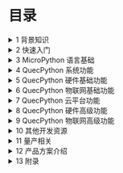 # 目录

<details>
  <summary>1 背景知识</summary>

- [1.1 物联网和低代码开发](./background/iot-and-low-code.md)

- [1.2 无线通信模块简介](./background/wireless-modules.md)

- [1.3 QuecPython 简介](./background/about-qpy.md)

- [1.4 硬件选型](./background/selection-guide.md)

  </details>

<details>
  <summary>2 快速入门</summary>

- [2.1 准备工作](./quick-start/preparation.md)

- [2.2 上电与连接](./quick-start/boot-and-connect.md)

- [2.3 固件烧录](./quick-start/burn-firmware.md)

- [2.4 QPYcom 基本操作](./quick-start/qpycom-basic.md)

  </details>

<details>
  <summary>3 MicroPython 语言基础</summary>

- [3.1 基本语法规则](./mpy-syntax/rules.md)

- [3.2 变量和运算](./mpy-syntax/vars-and-ops.md)

- [3.3 程序流程控制](./mpy-syntax/flow-control.md)

- [3.4 常用容器类型](./mpy-syntax/containers.md)

- [3.5 函数](./mpy-syntax/functions.md)

  </details>

<details>
  <summary>4 QuecPython 系统功能</summary>

- [4.1 系统信息](./os/os-info.md)

- [4.2 日志功能](./os/log.md)

- [4.3 文件管理](./os/files.md)

- [4.4 时间功能](./os/time.md)

- [4.5 数据格式转换](./os/data-formattng.md)

- [4.6 电源管理](./os/power.md)

- [4.7 内存管理](./os/ram.md)

- [4.8 多线程](./os/threads.md)

  </details>

<details>
  <summary>5 QuecPython 硬件基础功能</summary>

- [5.1 GPIO](./hardware-basic/gpio.md)

- [5.2 外部中断](./hardware-basic/extint.md)

- [5.3 串口](./hardware-basic/uart.md)

- [5.4 I2C](./hardware-basic/i2c.md)

- [5.5 SPI](./hardware-basic/spi.md)

- [5.6 ADC](./hardware-basic/adc.md)

- [5.7 Timer](./hardware-basic/timer.md)

- [5.8 PWM](./hardware-basic/pwm.md)

- [5.9 看门狗](./hardware-basic/wdt.md)

  </details>

<details>
  <summary>6 QuecPython 物联网基础功能</summary>

- [6.1 天线、SIM 卡和网络注册](./iot-basic/preparation.md)
- 
- [6.2 APN与数据拨号](./iot-basic/apn-datacall.md)

- [6.2 TCP 与 UDP 通信](./iot-basic/tcp-and-udp.md)

- [6.3 HTTP 通信](./iot-basic/http.md)

- [6.4 MQTT 通信](./iot-basic/mqtt.md)

- [6.5 WebSocket 通信](./iot-basic/websocket.md)

- [6.9 短信](./iot-basic/sms.md)

- [6.10 通信异常处理](./iot-basic/exceptions.md)

  </details>

<details>
  <summary>7 QuecPython 云平台功能</summary>

- [7.1 移远云](./clouds/quectel.md)

- [7.2 阿里云](./clouds/aliyun.md)

- [7.3 腾讯云](./clouds/tencent.md)

- [7.4 华为云](./clouds/huawei.md)

- [7.5 亚马逊云](./clouds/aws.md)

- [7.6 移动云](./clouds/onenet.md)

- [7.7 电信云](./clouds/ctyun.md)

  </details>

<details>
  <summary>8 QuecPython 硬件高级功能</summary>

- [8.1 屏幕显示](./hardware-advanced/screen.md)

- [8.2 LVGL](./hardware-advanced/lvgl.md)

- [8.3 摄像头](./hardware-advanced/camera.md)

- [8.4 低功耗](./hardware-advanced/pm.md)

- [8.5 音频和 TTS](./hardware-advanced/audio.md)

- [8.6 外接存储](./hardware-advanced/ext-storage.md)

- [8.7 外接以太网](./hardware-advanced/ext-ethernet.md)

- [8.8 矩阵键盘](./hardware-advanced/matrix-keypad.md)

- [8.9 BT 和 BLE](./hardware-advanced/bt-and-ble.md)

- [8.10 USB 网卡](./hardware-advanced/usb-wireless-card.md)

- [8.11 外接 WiFi](./hardware-advanced/ext-wifi.md)

  </details>

<details>
  <summary>9 QuecPython 物联网高级功能</summary>

- [9.1 APN 和数据拨号](./iot-advanced/apn-and-datacall.md)

- [9.2 语音通话](./iot-advanced/voicecall.md)

- [9.3 短信](./iot-advanced/sms.md)

- [9.4 定位](./iot-advanced/location.md)

- [9.5 OTA 升级](./iot-advanced/ota.md)

- [9.6 AES-128 加解密](./iot-advanced/aes128.md)

  </details>

<details>
  <summary>10 其他开发资源</summary>

- [10.1 QuecPython 编程框架](./other-resources/programming-framework.md)

- [10.2 HeliosSDK](./other-resources/helios-sdk.md)

  </details>

<details>
  <summary>11 量产相关</summary>

- [11.1 脚本加密和固件打包](./mass-production/encryption-and-packaging.md)

- [11.2 备份分区和数据安全区的使用](./mass-production/data-backup.md)

- [11.3 量产工具使用](./mass-production/production-tools.md)

- [11.4 产测工具使用](./mass-production/testing-tools.md)

- [11.5 硬件设计和生产注意事项](./mass-production/considerations.md)

  </details>

<details>
  <summary>12 产品方案介绍</summary>

- [12.1 DTU](./solutions/dtu.md)

- [12.2 定位器](./solutions/tracker.md)

- [12.3 对讲机](./solutions/poc.md)

- [12.4 电表](./solutions/smart-meter.md)

- [12.5 云喇叭](./solutions/payment-speaker.md)

- [12.6 门磁开关](./solutions/door-sensor.md)

- [12.7 学生卡](./solutions/student-card.md)

- [12.8 充电桩](./solutions/charging-pile.md)

  </details>

<details>
  <summary>13 附录</summary>

- [13.1 QuecPython 开发板板载资源列表](./appendix/evb-resources.md)

- [13.2 QuecPython 错误码汇总](./appendix/error-code.md)

- [13.3 QuecPython 异常处理流程](./appendix/exception-handling.md)

  </details>
